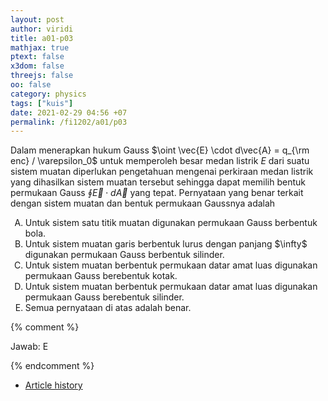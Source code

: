 ```yaml
---
layout: post
author: viridi
title: a01-p03
mathjax: true
ptext: false
x3dom: false
threejs: false
oo: false
category: physics
tags: ["kuis"]
date: 2021-02-29 04:56 +07
permalink: /fi1202/a01/p03
---
```

Dalam menerapkan hukum Gauss $\oint \vec{E} \cdot d\vec{A} = q_{\rm enc} / \varepsilon_0$ untuk memperoleh besar medan listrik $E$ dari suatu sistem muatan diperlukan pengetahuan mengenai perkiraan medan listrik yang dihasilkan sistem muatan tersebut sehingga dapat memilih bentuk permukaan Gauss $\oint \vec{E} \cdot d\vec{A}$ yang tepat. Pernyataan yang benar terkait dengan sistem muatan dan bentuk permukaan Gaussnya adalah
<ol type="A">
<li>Untuk sistem satu titik muatan digunakan permukaan Gauss berbentuk bola.</li>
<li>Untuk sistem muatan garis berbentuk lurus dengan panjang $\infty$ digunakan permukaan Gauss berbentuk silinder.</li>
<li>Untuk sistem muatan berbentuk permukaan datar amat luas digunakan permukaan Gauss berebentuk kotak.</li>
<li>Untuk sistem muatan berbentuk permukaan datar amat luas digunakan permukaan Gauss berebentuk silinder.</li>
<li>Semua pernyataan di atas adalah benar.</li>
</ol>

{% comment %}

Jawab: E

{% endcomment %}

+ [Article history](https://github.com/butiran/butiran.github.io/commits/master/_posts/fi1202/a01/2021-03-01-p03.md)
